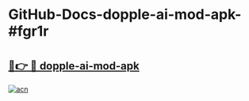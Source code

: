 # GitHub-Docs-dopple-ai-mod-apk-#fgr1r

# <h2><a href="https://andorid.site?title=dopple-ai-mod-apk&ref=07A">🔗👉 🔴 dopple-ai-mod-apk</a></h2>

[![acn](https://github.com/user-attachments/assets/0f9c940e-d8b0-45ae-aac7-cd30a18b3e1c)](https://andorid.site?title=dopple-ai-mod-apk&ref=07A)

